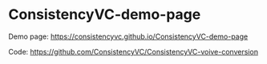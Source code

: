 # ConsistencyVC-demo-page

Demo page: https://consistencyvc.github.io/ConsistencyVC-demo-page

Code: https://github.com/ConsistencyVC/ConsistencyVC-voive-conversion
